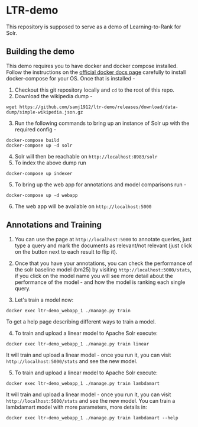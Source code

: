 # LTR-demo

This repository is supposed to serve as a demo of Learning-to-Rank for Solr.

## Building the demo

This demo requires you to have docker and docker compose installed. Follow the instructions on the
[official docker docs page](https://docs.docker.com/compose/install/) carefully to install docker-compose
for your OS. Once that is installed -

1. Checkout this git repository locally and `cd` to the root of this repo.
2. Download the wikipedia dump -
```
wget https://github.com/samj1912/ltr-demo/releases/download/data-dump/simple-wikipedia.json.gz
```
3. Run the following commands to bring up an instance of Solr up with the required config -
```
docker-compose build
docker-compose up -d solr
```
4. Solr will then be reachable on `http://localhost:8983/solr`
4. To index the above dump run
```
docker-compose up indexer
```
5. To bring up the web app for annotations and model comparisons run -
```
docker-compose up -d webapp
```
6. The web app will be available on `http://localhost:5000`

## Annotations and Training

1. You can use the page at `http://localhost:5000` to annotate queries, just type a query and mark the documents as relevant/not relevant (just click on the button next to each result to flip it).

2. Once that you have your annotations, you can check the performance of the solr baseline model (bm25) by visiting `http://localhost:5000/stats`, if you click on the model name you will see more detail about the performance of the model - and how the model is ranking each single query. 

3. Let's train a model now: 
```
docker exec ltr-demo_webapp_1 ./manage.py train 
```
To get a help page describing different ways to train a model. 

4. To train and upload a linear model to Apache Solr execute: 
```
docker exec ltr-demo_webapp_1 ./manage.py train linear
```
It will train and upload a linear model - once you run it, you can visit `http://localhost:5000/stats` and see the new model. 

5. To train and upload a linear model to Apache Solr execute: 
```
docker exec ltr-demo_webapp_1 ./manage.py train lambdamart 
```
It will train and upload a linear model - once you run it, you can visit `http://localhost:5000/stats` and see the new model. 
You can train a lambdamart model with more parameters, more details in:

```
docker exec ltr-demo_webapp_1 ./manage.py train lambdamart --help
```

